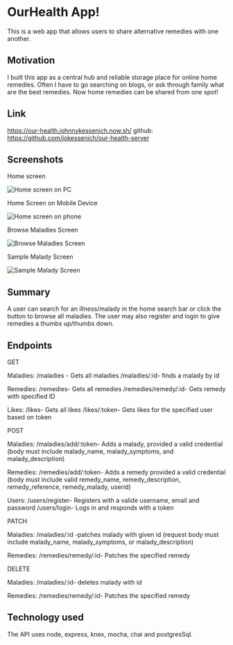 # OurHealth App!

This is a web app that allows users to share alternative remedies with one another.

## Motivation

I built this app as a central hub and reliable storage place for online home remedies. Often I have to go searching on blogs, or ask through family what are the best remedies. Now home remedies can be shared from one spot!

## Link

https://our-health.johnnykessenich.now.sh/
github: https://github.com/jokessenich/our-health-server

## Screenshots

Home screen


![Home screen on PC](/readmePics/home.png "Home Screen")



Home Screen on Mobile Device


![Home screen on phone](/readmePics/homePhone.png "Home Screen on Mobile Device")



Browse Maladies Screen


![Browse Maladies Screen](/readmePics/maladiesPhone.png "Browse Maladies Screen")



Sample Malady Screen


![Sample Malady Screen](/readmePics/anxietyPhone.png "Sample Malady Screen")




## Summary

A user can search for an illness/malady in the home search bar or click the button to browse all maladies. The user may also register and login to give remedies a thumbs up/thumbs down.

## Endpoints


GET

Maladies:
/maladies - Gets all maladies
/maladies/:id- finds a malady by id

Remedies:
/remedies- Gets all remedies
/remedies/remedy/:id- Gets remedy with specified ID

Likes:
/likes- Gets all likes
/likes/:token- Gets likes for the specified user based on token


POST

Maladies: 
/maladies/add/:token- Adds a malady, provided a valid credential (body must include malady_name, malady_symptoms, and malady_description)

Remedies:
/remedies/add/:token- Adds a remedy provided a valid credential (body must include valid remedy_name, remedy_description, remedy_reference, remedy_malady, userid)

Users:
/users/register- Registers with a valide username, email and password
/users/login- Logs in and responds with a token



PATCH

Maladies:
/maladies/:id -patches malady with given id (request body must include malady_name, malady_symptoms, or malady_description)

Remedies:
/remedies/remedy/:id- Patches the specified remedy


DELETE

Maladies:
/maladies/:id- deletes malady with id

Remedies:
/remedies/remedy/:id- Patches the specified remedy


## Technology used

The API uses node, express, knex, mocha, chai and postgresSql.

